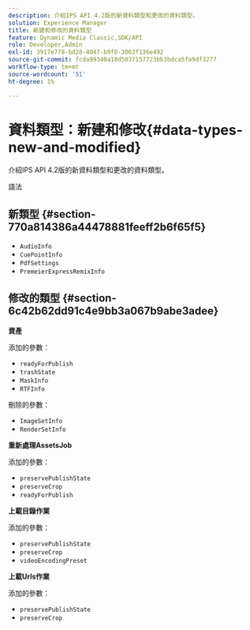 ```yaml
---
description: 介紹IPS API 4.2版的新資料類型和更改的資料類型。
solution: Experience Manager
title: 新建和修改的資料類型
feature: Dynamic Media Classic,SDK/API
role: Developer,Admin
exl-id: 3917e778-bd28-4047-b9f8-3063f136e492
source-git-commit: fcda99340a18d5037157723bb3bdca5fa9df3277
workflow-type: tm+mt
source-wordcount: '51'
ht-degree: 1%

---
```


# 資料類型：新建和修改{#data-types-new-and-modified}

介紹IPS API 4.2版的新資料類型和更改的資料類型。

語法

## 新類型 {#section-770a814386a44478881feeff2b6f65f5}

* `AudioInfo`
* `CuePointInfo`
* `PdfSettings`
* `PremeierExpressRemixInfo`

## 修改的類型 {#section-6c42b62dd91c4e9bb3a067b9abe3adee}

**資產**

添加的參數：

* `readyForPublish`
* `trashState`
* `MaskInfo`
* `RTFInfo`

刪除的參數：

* `ImageSetInfo`
* `RenderSetInfo`

**重新處理AssetsJob**

添加的參數：

* `preservePublishState`
* `preserveCrop`
* `readyForPublish`

**上載目錄作業**

添加的參數：

* `preservePublishState`
* `preserveCrop`
* `videoEncodingPreset`

**上載Urls作業**

添加的參數：

* `preservePublishState`
* `preserveCrop`
